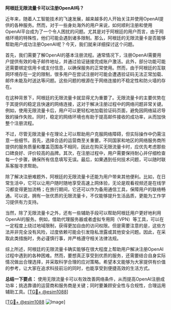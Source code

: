 **阿根廷无限流量卡可以注册OpenAI吗？**

近年来，随着人工智能技术的飞速发展，越来越多的人开始关注并使用OpenAI提供的各种服务。然而，对于一些身处海外的用户来说，如何顺利注册和使用OpenAI平台成为了一个令人困扰的问题。尤其是对于阿根廷的用户而言，由于网络环境的特殊性，他们可能会遇到诸多限制。那么，阿根廷的无限流量卡是否能够帮助用户成功注册OpenAI呢？今天，我们就来详细探讨这个问题。

首先，我们需要了解OpenAI的基本注册流程。通常情况下，注册OpenAI需要用户提供有效的电子邮件地址，并通过验证链接完成账户激活。此外，部分功能可能还需要绑定信用卡或支付信息，以确保服务的正常使用。然而，由于阿根廷的互联网环境存在一定的限制，很多用户在尝试注册时可能会遭遇验证码无法正常加载、邮件未能及时送达等问题。这些问题的根源在于网络连接的不稳定性和防火墙的存在。

在这种背景下，阿根廷的无限流量卡就显得尤为重要了。无限流量卡的主要优势在于其提供的稳定且快速的网络连接，这对于解决注册过程中的网络问题非常关键。例如，使用无限流量卡后，用户可以更轻松地加载验证码页面，避免因网络延迟导致的操作失败。同时，稳定的网络环境也有助于提高邮件接收的成功率，从而加快整个注册流程。

不过，尽管无限流量卡在理论上可以帮助用户克服网络障碍，但实际操作中仍需注意一些细节。首先，选择合适的运营商至关重要。不同国家和地区的网络服务商所提供的服务质量和覆盖范围各不相同，因此在购买无限流量卡时，应优先考虑那些口碑良好、评价较高的品牌。其次，在注册过程中，用户需要保持耐心并仔细检查每一个步骤，确保所有信息填写无误。最后，如果遇到任何技术问题，可以随时联系客服寻求帮助。

除了解决注册难题外，阿根廷的无限流量卡还能为用户带来其他便利。比如，在日常生活中，它可以让用户随时随地享受高速上网体验，无论是观看视频还是在线学习都变得更加流畅；在旅行期间，它还可以作为备用通信工具，保障用户的联络畅通。可以说，拥有一张优质的无限流量卡，不仅能够提升生活品质，更能为工作学习提供有力支持。

当然，除了无限流量卡之外，还有一些辅助手段可以帮助阿根廷用户更好地利用OpenAI的服务。例如，借助代理服务器或者虚拟专用网（VPN）等工具，可以在一定程度上绕过地域限制，获得更加自由的访问权限。但是需要注意的是，这些方法并非完全没有风险，过度依赖可能会引发隐私泄露或其他安全问题。因此，在采取此类措施时，务必谨慎行事，并严格遵守相关法律法规。

综上所述，阿根廷的无限流量卡确实能够在很大程度上帮助用户解决注册OpenAI过程中遇到的各种困难。然而，要想真正享受到优质的服务，还需要结合自身实际情况做出合理选择，并采取科学合理的应对策略。希望本文能够为大家提供有价值的参考，让大家在追求科技前沿的同时，也能享受到便捷高效的生活方式。

**总结一下要点：** 使用无限流量卡可以有效改善网络条件，从而提高OpenAI注册成功率；挑选靠谱的运营商和服务商是关键；同时要兼顾安全性与合规性，合理运用辅助工具。[[TG💪+ @esim1088](https://t.me/s/esim1088)]

[[TG💪+ @esim1088](https://t.me/s/esim1088) ![Image](https://i.postimg.cc/4NQfJmqS/Snipaste-2025-05-13-00-14-12.png)]